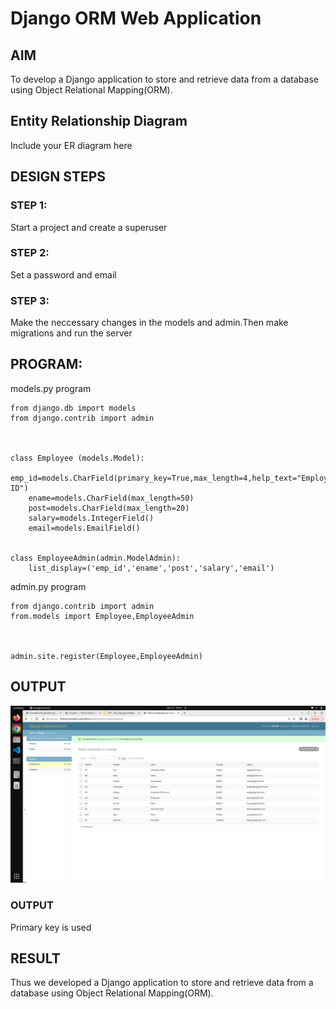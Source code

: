 # Django ORM Web Application

## AIM
To develop a Django application to store and retrieve data from a database using Object Relational Mapping(ORM).

## Entity Relationship Diagram

Include your ER diagram here

## DESIGN STEPS

### STEP 1:
Start a project and create a superuser

### STEP 2:
Set a password and email
### STEP 3:
Make the neccessary changes in the models and admin.Then make migrations and run the server

## PROGRAM:

models.py program
```
from django.db import models
from django.contrib import admin



class Employee (models.Model):
    emp_id=models.CharField(primary_key=True,max_length=4,help_text="Employee ID")
    ename=models.CharField(max_length=50)
    post=models.CharField(max_length=20)
    salary=models.IntegerField()
    email=models.EmailField()    


class EmployeeAdmin(admin.ModelAdmin):
    list_display=('emp_id','ename','post','salary','email')    
```
admin.py program
```
from django.contrib import admin
from.models import Employee,EmployeeAdmin



admin.site.register(Employee,EmployeeAdmin)
```




## OUTPUT
![Django](./images/djangoORM.png)

### OUTPUT
Primary key is used


## RESULT
 Thus we developed a Django application to store and retrieve data from a database using Object Relational Mapping(ORM).